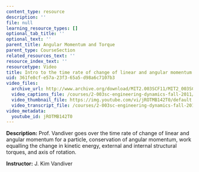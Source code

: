 ```yaml
---
content_type: resource
description: ''
file: null
learning_resource_types: []
optional_tab_title: ''
optional_text: ''
parent_title: Angular Momentum and Torque
parent_type: CourseSection
related_resources_text: ''
resource_index_text: ''
resourcetype: Video
title: Intro to the time rate of change of linear and angular momentum for a particlecoordinates
uid: 361fe8cf-e57a-23f3-65a5-d98a6c7107b3
video_files:
  archive_url: http://www.archive.org/download/MIT2.003SCF11/MIT2_003SCF11_lec06_300k.mp4
  video_captions_file: /courses/2-003sc-engineering-dynamics-fall-2011/dee55ab352ba5410b0d9ef0e0cd861bb_jROTMB142T0.vtt
  video_thumbnail_file: https://img.youtube.com/vi/jROTMB142T0/default.jpg
  video_transcript_file: /courses/2-003sc-engineering-dynamics-fall-2011/247b09583d9456ef522f473af0efb8e4_jROTMB142T0.pdf
video_metadata:
  youtube_id: jROTMB142T0
---
```


**Description:** Prof. Vandiver goes over the time rate of change of linear and angular momentum for a particle, conservation of angular momentum, work equalling the change in kinetic energy, external and internal structural torques, and axis of rotation.

**Instructor:** J. Kim Vandiver